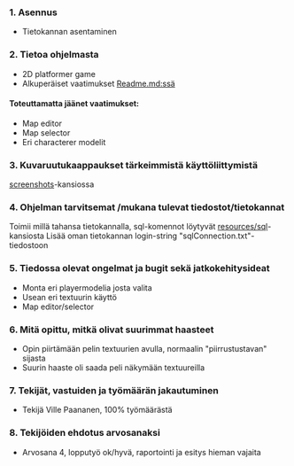 ### 1. Asennus
  - Tietokannan asentaminen

### 2. Tietoa ohjelmasta
- 2D platformer game
- Alkuperäiset vaatimukset [Readme.md:ssä](https://github.com/Paanane/2D-Jumper/blob/master/README.md)

#### Toteuttamatta jäänet vaatimukset:
  - Map editor
  - Map selector
  - Eri characterer modelit

### 3. Kuvaruutukaappaukset tärkeimmistä käyttöliittymistä
  [screenshots](https://github.com/Paanane/2D-Jumper/tree/master/screenshots)-kansiossa

### 4. Ohjelman tarvitsemat /mukana tulevat tiedostot/tietokannat
Toimii millä tahansa tietokannalla, sql-komennot löytyvät [resources/sql](https://github.com/Paanane/2D-Jumper/tree/master/resources/sql)-kansiosta
Lisää oman tietokannan login-string "sqlConnection.txt"-tiedostoon

### 5. Tiedossa olevat ongelmat ja bugit sekä jatkokehitysideat
  - Monta eri playermodelia josta valita
  - Usean eri textuurin käyttö
  - Map editor/selector

### 6. Mitä opittu, mitkä olivat suurimmat haasteet
  - Opin piirtämään pelin textuurien avulla, normaalin "piirrustustavan" sijasta
  - Suurin haaste oli saada peli näkymään textuureilla

### 7. Tekijät, vastuiden ja työmäärän jakautuminen
  - Tekijä Ville Paananen, 100% työmäärästä

### 8. Tekijöiden ehdotus arvosanaksi
  - Arvosana 4, lopputyö ok/hyvä, raportointi ja esitys hieman vajaita
